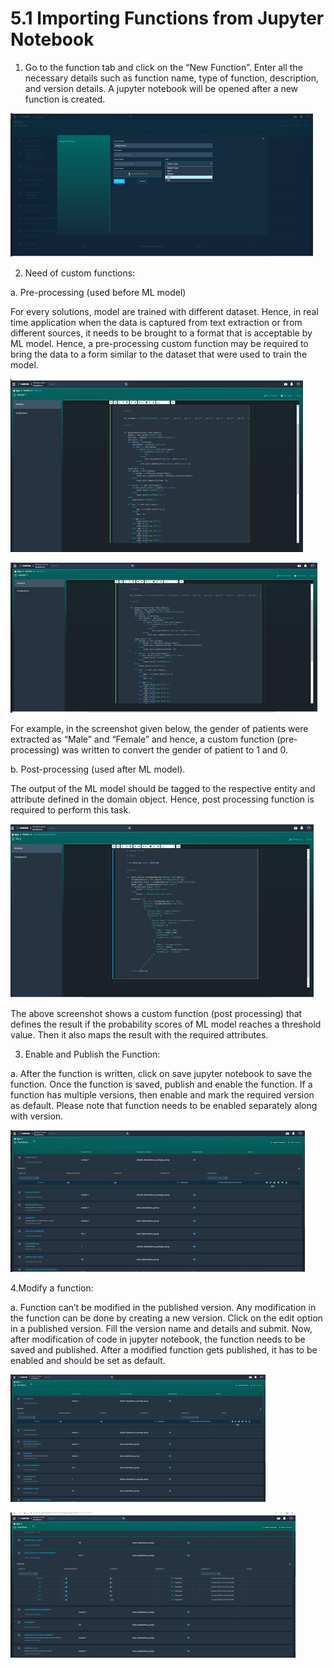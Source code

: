 # 5.1 Importing Functions from Jupyter Notebook

1.  Go to the function tab and click on the “New Function”. Enter all the necessary details such as function name, type of function, description, and version details. A jupyter notebook will be opened after a new function is created.



![](../../../.gitbook/assets/image%20%2899%29.png)

2. Need of custom functions: 

a. Pre-processing \(used before ML model\)

For every solutions, model are trained with different dataset. Hence, in real time application when the data is captured from text extraction or from different sources, it needs to be brought to a format that is acceptable by ML model. Hence, a pre-processing custom function may be required to bring the data to a form similar to the dataset that were used to train the model.



![](../../../.gitbook/assets/image%20%28164%29.png)



![](../../../.gitbook/assets/image%20%28181%29.png)

For example, in the screenshot given below, the gender of patients were extracted as “Male” and “Female” and hence, a custom function \(pre-processing\) was written to convert the gender of patient to 1 and 0.

b. Post-processing \(used after ML model\).

The output of the ML model should be tagged to the respective entity and attribute defined in the domain object. Hence, post processing function is required to perform this task.



![](../../../.gitbook/assets/image%20%28204%29.png)

The above screenshot shows a custom function \(post processing\) that defines the result if the probability scores of ML model reaches a threshold value. Then it also maps the result with the required attributes.

  3. Enable and Publish the Function: 

a. After the function is written, click on save jupyter notebook to save the function. Once the function is saved, publish and enable the function. If a function has multiple versions, then enable and mark the required version as default. Please note that function needs to be enabled separately along with version.



![](../../../.gitbook/assets/image%20%28189%29.png)

4.Modify a function:

a. Function can’t be modified in the published version. Any modification in the function can be done by creating a new version. Click on the edit option in a published version. Fill the version name and details and submit. Now, after modification of code in jupyter notebook, the function needs to be saved and published. After a modified function gets published, it has to be enabled and should be set as default.



![](../../../.gitbook/assets/image%20%2819%29.png)



![](../../../.gitbook/assets/image%20%2839%29.png)



